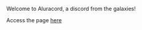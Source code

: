 Welcome to Aluracord, a discord from the galaxies!

Access the page <a href="aluracord-galaxy.vercel.app">here</a>
